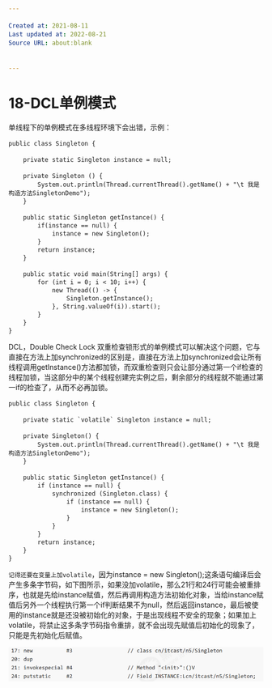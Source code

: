 ```yaml
---

Created at: 2021-08-11
Last updated at: 2022-08-21
Source URL: about:blank


---
```


# 18-DCL单例模式


单线程下的单例模式在多线程环境下会出错，示例：
```
public class Singleton {

    private static Singleton instance = null;

    private Singleton () {
        System.out.println(Thread.currentThread().getName() + "\t 我是构造方法SingletonDemo");
    }

    public static Singleton getInstance() {
        if(instance == null) {
            instance = new Singleton();
        }
        return instance;
    }

    public static void main(String[] args) {
        for (int i = 0; i < 10; i++) {
            new Thread(() -> {
                Singleton.getInstance();
            }, String.valueOf(i)).start();
        }
    }
}
```

DCL，Double Check Lock 双重检查锁形式的单例模式可以解决这个问题，它与直接在方法上加synchronized的区别是，直接在方法上加synchronized会让所有线程调用getInstance()方法都加锁，而双重检查则只会让部分通过第一个if检查的线程加锁，当这部分中的某个线程创建完实例之后，剩余部分的线程就不能通过第一if的检查了，从而不必再加锁。

```
public class Singleton {

    private static `volatile` Singleton instance = null;

    private Singleton() {
        System.out.println(Thread.currentThread().getName() + "\t 我是构造方法SingletonDemo");
    }

    public static Singleton getInstance() {
        if (instance == null) {
            synchronized (Singleton.class) {
                if (instance == null) {
                    instance = new Singleton();
                }
            }
        }
        return instance;
    }
}
```

`记得还要在变量上加volatile`，因为instance = new Singleton();这条语句编译后会产生多条字节码，如下图所示，如果没加volatile，那么21行和24行可能会被重排序，也就是先给instance赋值，然后再调用构造方法初始化对象，当给instance赋值后另外一个线程执行第一个if判断结果不为null，然后返回instance，最后被使用的instance就是还没被初始化的对象，于是出现线程不安全的现象；如果加上volatile，将禁止这多条字节码指令重排，就不会出现先赋值后初始化的现象了，只能是先初始化后赋值。

![unknown_filename.png](./_resources/18-DCL单例模式.resources/unknown_filename.png)

